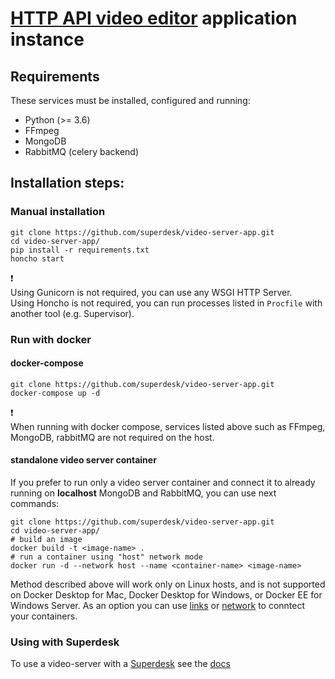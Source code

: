 # [HTTP API video editor](https://github.com/superdesk/video-server) application instance 


## Requirements

These services must be installed, configured and running:

 * Python (>= 3.6)
 * FFmpeg
 * MongoDB 
 * RabbitMQ (celery backend)
 
 
## Installation steps:
 
### Manual installation
```
git clone https://github.com/superdesk/video-server-app.git
cd video-server-app/
pip install -r requirements.txt
honcho start
```
 
 :exclamation:  
 Using Gunicorn is not required, you can use any WSGI HTTP Server.  
 Using Honcho is not required, you can run processes listed in `Procfile` with another tool (e.g. Supervisor).
 
### Run with docker
 
#### docker-compose
```
git clone https://github.com/superdesk/video-server-app.git
docker-compose up -d
```

:exclamation:  
 When running with docker compose, services listed above such as FFmpeg, MongoDB, rabbitMQ are not required on the host.

#### standalone video server container

If you prefer to run only a video server container and connect it to already running on **localhost** MongoDB and RabbitMQ, 
you can use next commands:

```
git clone https://github.com/superdesk/video-server-app.git
cd video-server-app/
# build an image
docker build -t <image-name> .
# run a container using "host" network mode
docker run -d --network host --name <container-name> <image-name>
```

Method described above will work only on Linux hosts, and is not supported on Docker Desktop for Mac, Docker Desktop for Windows, or Docker EE for Windows Server.
As an option you can use [links](https://docs.docker.com/network/links/) or [network](https://docs.docker.com/network/) to conntect your containers.

### Using with Superdesk

To use a video-server with a [Superdesk](https://github.com/superdesk/superdesk-core) see the [docs](https://github.com/superdesk/superdesk-core/blob/develop/docs/video_server.rst)
